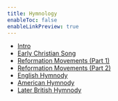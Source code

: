 ```yaml
---
title: Hymnology
enableToc: false
enableLinkPreview: true
---
```

- [Intro](notes/Fall%202023/Hymnology/Intro.md)
- [Early Christian Song](notes/Fall%202023/Hymnology/Early%20Christian%20Song.md)
- [Reformation Movements (Part 1)](notes/Fall%202023/Hymnology/Reformation%20Movements%20(Part%201).md)
- [Reformation Movements (Part 2)](notes/Fall%202023/Hymnology/Reformation%20Movements%20(Part%202).md)
- [English Hymnody](notes/Fall%202023/Hymnology/English%20Hymnody)
- [American Hymnody](notes/Fall%202023/Hymnology/American%20Hymnody.md)
- [Later British Hymnody](notes/Fall%202023/Hymnology/Later%20British%20Hymnody.md)